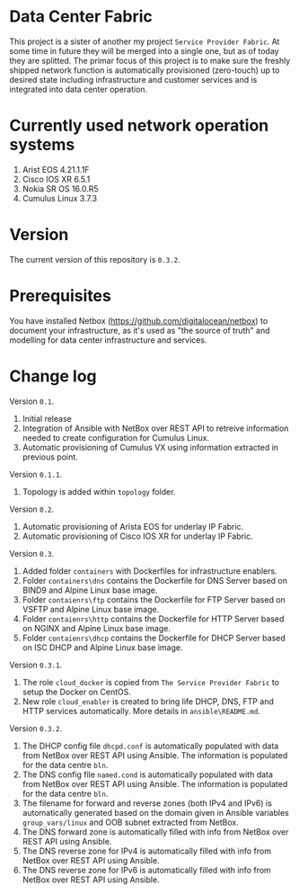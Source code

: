 # Data Center Fabric

This project is a sister of another my project `Service Provider Fabric`. At some time in future they will be merged into a single one, but as of today they are splitted. The primar focus of this project is to make sure the freshly shipped network function is automatically provisioned (zero-touch) up to desired state including infrastructure and customer services and is integrated into data center operation.

# Currently used network operation systems
1. Arist EOS 4.21.1.1F
2. Cisco IOS XR 6.5.1
3. Nokia SR OS 16.0.R5
4. Cumulus Linux 3.7.3

# Version

The current version of this repository is `0.3.2`.

# Prerequisites

You have installed Netbox (https://github.com/digitalocean/netbox) to document your infrastructure, as it's used as "the source of truth" and modelling for data center infrastructure and services. 

# Change log

Version `0.1`.
1. Initial release
2. Integration of Ansible with NetBox over REST API to retreive information needed to create configuration for Cumulus Linux.
3. Automatic provisioning of Cumulus VX using information extracted in previous point.

Version `0.1.1`.
1. Topology is added within `topology` folder.

Version `0.2`.
1. Automatic provisioning of Arista EOS for underlay IP Fabric.
2. Automatic provisioning of Cisco IOS XR for underlay IP Fabric.

Version `0.3`.
1. Added folder `containers` with Dockerfiles for infrastructure enablers.
2. Folder `containers\dns` contains the Dockerfile for DNS Server based on BIND9 and Alpine Linux base image.
3. Folder `contaienrs\ftp` contains the Dockerfile for FTP Server based on VSFTP and Alpine Linux base image.
4. Folder `contaienrs\http` contains the Dockerfile for HTTP Server based on NGINX and Alpine Linux base image.
5. Folder `contaienrs\dhcp` contains the Dockerfile for DHCP Server based on ISC DHCP and Alpine Linux base image.

Version `0.3.1`.
1. The role `cloud_docker` is copied from `The Service Provider Fabric` to setup the Docker on CentOS.
2. New role `cloud_enabler` is created to bring life DHCP, DNS, FTP and HTTP services automatically. More details in `ansible\README.md`.

Version `0.3.2`.
1. The DHCP config file `dhcpd.conf` is automatically populated with data from NetBox over REST API using Ansible. The information is populated for the data centre `bln`.
2. The DNS config file `named.cond` is automatically populated with data from NetBox over REST API using Ansible. The information is populated for the data centre `bln`.
3. The filename for forward and reverse zones (both IPv4 and IPv6) is automatically generated based on the domain given in Ansible variables `group_vars/linux` and OOB subnet extracted from NetBox.
4. The DNS forward zone is automatically filled with info from NetBox over REST API using Ansible.
5. The DNS reverse zone for IPv4 is automatically filled with info from NetBox over REST API using Ansible.
6. The DNS reverse zone for IPv6 is automatically filled with info from NetBox over REST API using Ansible.
